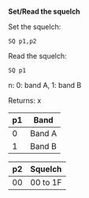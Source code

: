 __Set/Read the squelch__

Set the squelch:

	SQ p1,p2

Read the squelch:

	SQ p1
	
n: 0: band A, 1: band B

Returns: x

|p1|Band|
|---|---|
|0|Band A
|1|Band B

|p2|Squelch|
|---|---|
|00|00 to 1F
